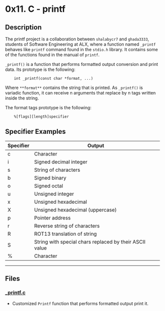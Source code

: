 # 0x11. C - printf

## Description

The printf project is a collaboration between `shalabycr7` and `ghada3333`, students of Software Engineering at
ALX, where a function named `_printf` behaves like `printf` command found in the `stdio.h` library. It contains
some of the functions found in the manual of `printf`.

`_printf()` is a function that performs formatted output conversion and print data. Its prototype is the following:

        int _printf(const char *format, ...)

Where `**format**` contains the string that is printed. As `_printf()` is variadic function, it can receive n arguments
that replace by n tags written inside the string.

The format tags prototype is the following:

        %[flags][length]specifier

## Specifier Examples

| Specifier | Output                                                  |
|-----------|---------------------------------------------------------|
| c         | Character                                               |
| i         | Signed decimal integer                                  |
| s         | String of characters                                    |
| b         | Signed binary                                           |
| o         | Signed octal                                            |
| u         | Unsigned integer                                        |
| x         | Unsigned hexadecimal                                    |
| X         | Unsigned hexadecimal (uppercase)                        |
| p         | Pointer address                                         |
| r         | Reverse string of characters                            |
| R         | ROT13 translation of string                             |
| S         | String with special chars replaced by their ASCII value |
| %         | Character                                               |

---

## Files

### [_printf.c](./_printf.c)

* Customized `Printf` function that performs formatted output print it.
